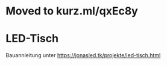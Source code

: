 # Moved to kurz.ml/qxEc8y


# LED-Tisch

Bauannleitung unter https://jonasled.tk/projekte/led-tisch.html
